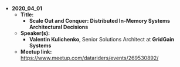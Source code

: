 - **2020_04_01**
  - **Title:**
    - **Scale Out and Conquer: Distributed In-Memory Systems Architectural Decisions**
  - **Speaker(s):**
    - **Valentin Kulichenko**, Senior Solutions Architect at **GridGain Systems**
  - **Meetup link:**  https://www.meetup.com/datariders/events/269530892/
